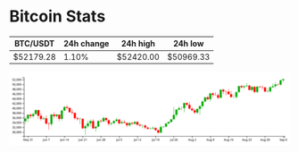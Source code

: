 # Bitcoin Stats

BTC/USDT|24h change|24h high|24h low|
|---|---|---|---|
|$52179.28|1.10%|$52420.00|$50969.33|

<img src="./chart.svg">
